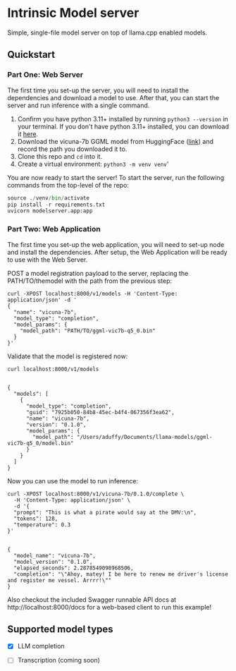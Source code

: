 # Intrinsic Model server

Simple, single-file model server on top of llama.cpp enabled models.

## Quickstart

### Part One: Web Server
The first time you set-up the server, you will need to install the dependencies and download a model to use. After that, you can start the server and run inference with a single command.

1. Confirm you have python 3.11+ installed by running `python3 --version` in your terminal. If you don't have python 3.11+ installed, you can download it [here](https://www.python.org/downloads/).
2. Download the vicuna-7b GGML model from HuggingFace ([link](https://huggingface.co/vicuna/ggml-vicuna-7b-1.1/blob/main/ggml-vic7b-uncensored-q5_0.bin)) and record the path you downloaded it to.
3. Clone this repo and `cd` into it.
4. Create a virtual environment: `python3 -m venv venv`'

You are now ready to start the server! To start the server, run the following commands from the top-level of the repo:

```python
source ./venv/bin/activate
pip install -r requirements.txt
uvicorn modelserver.app:app
```
### Part Two: Web Application
The first time you set-up the web application, you will need to set-up node and install the dependencies. After setup, the Web Application will be ready to use with the Web Server.

POST a model registration payload to the server, replacing the PATH/TO/themodel with the path from the previous step:

```shell
curl -XPOST localhost:8000/v1/models -H 'Content-Type: application/json' -d '
{
  "name": "vicuna-7b",
  "model_type": "completion",
  "model_params": {
    "model_path": "PATH/TO/ggml-vic7b-q5_0.bin"
  }
}'
```

Validate that the model is registered now:

```shell
curl localhost:8000/v1/models


{
  "models": [
    {
      "model_type": "completion",
      "guid": "7925b050-84b8-45ec-b4f4-067356f3ea62",
      "name": "vicuna-7b",
      "version": "0.1.0",
      "model_params": {
        "model_path": "/Users/aduffy/Documents/llama-models/ggml-vic7b-q5_0/model.bin"
      }
    }
  ]
}
```

Now you can use the model to run inference:

```shell
curl -XPOST localhost:8000/v1/vicuna-7b/0.1.0/complete \
  -H 'Content-Type: application/json' \
  -d '{
  "prompt": "This is what a pirate would say at the DMV:\n",
  "tokens": 128,
  "temperature": 0.3
}'


{
  "model_name": "vicuna-7b",
  "model_version": "0.1.0",
  "elapsed_seconds": 2.2878549098968506,
  "completion": "\"Ahoy, matey! I be here to renew me driver's license and register me vessel. Arrrr!\""
}
```

Also checkout the included Swagger runnable API docs at http://localhost:8000/docs for a web-based client to run this example!

## Supported model types

- [x] LLM completion
- [ ] Transcription (coming soon)

